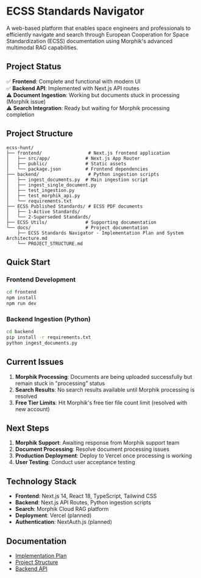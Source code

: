# ECSS Standards Navigator

A web-based platform that enables space engineers and professionals to efficiently navigate and search through European Cooperation for Space Standardization (ECSS) documentation using Morphik's advanced multimodal RAG capabilities.

## Project Status

✅ **Frontend**: Complete and functional with modern UI  
✅ **Backend API**: Implemented with Next.js API routes  
⚠️ **Document Ingestion**: Working but documents stuck in processing (Morphik issue)  
⚠️ **Search Integration**: Ready but waiting for Morphik processing completion  

## Project Structure

```
ecss-hunt/
├── frontend/                 # Next.js frontend application
│   ├── src/app/             # Next.js App Router
│   ├── public/              # Static assets
│   └── package.json         # Frontend dependencies
├── backend/                  # Python ingestion scripts
│   ├── ingest_documents.py  # Main ingestion script
│   ├── ingest_single_document.py
│   ├── test_ingestion.py
│   ├── test_morphik_api.py
│   └── requirements.txt
├── ECSS Published Standards/ # ECSS PDF documents
│   ├── 1-Active Standards/
│   └── 2-Superseded Standards/
├── ECSS Utils/              # Supporting documentation
└── docs/                    # Project documentation
    ├── ECSS Standards Navigator - Implementation Plan and System Architecture.md
    └── PROJECT_STRUCTURE.md
```

## Quick Start

### Frontend Development
```bash
cd frontend
npm install
npm run dev
```

### Backend Ingestion (Python)
```bash
cd backend
pip install -r requirements.txt
python ingest_documents.py
```

## Current Issues

1. **Morphik Processing**: Documents are being uploaded successfully but remain stuck in "processing" status
2. **Search Results**: No search results available until Morphik processing is resolved
3. **Free Tier Limits**: Hit Morphik's free tier file count limit (resolved with new account)

## Next Steps

1. **Morphik Support**: Awaiting response from Morphik support team
2. **Document Processing**: Resolve document processing issues
3. **Production Deployment**: Deploy to Vercel once processing is working
4. **User Testing**: Conduct user acceptance testing

## Technology Stack

- **Frontend**: Next.js 14, React 18, TypeScript, Tailwind CSS
- **Backend**: Next.js API Routes, Python ingestion scripts
- **Search**: Morphik Cloud RAG platform
- **Deployment**: Vercel (planned)
- **Authentication**: NextAuth.js (planned)

## Documentation

- [Implementation Plan](docs/ECSS%20Standards%20Navigator%20-%20Implementation%20Plan%20and%20System%20Architecture.md)
- [Project Structure](docs/PROJECT_STRUCTURE.md)
- [Backend API](frontend/BACKEND_API.md) 